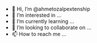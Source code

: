 - 👋 Hi, I’m @ahmetozalpextenship
- 👀 I’m interested in ...
- 🌱 I’m currently learning ...
- 💞️ I’m looking to collaborate on ...
- 📫 How to reach me ...

<!---
ahmetozalpextenship/ahmetozalpextenship is a ✨ special ✨ repository because its `README.md` (this file) appears on your GitHub profile.
You can click the Preview link to take a look at your changes.
--->
